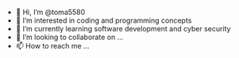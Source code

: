 - 👋 Hi, I’m @toma5580 
- 👀 I’m interested in coding and programming concepts
- 🌱 I’m currently learning software development and cyber security
- 💞️ I’m looking to collaborate on ...
- 📫 How to reach me ...

<!---
toma5580/toma5580 is a ✨ special ✨ repository because its `README.md` (this file) appears on your GitHub profile.
You can click the Preview link to take a look at your changes.
--->
